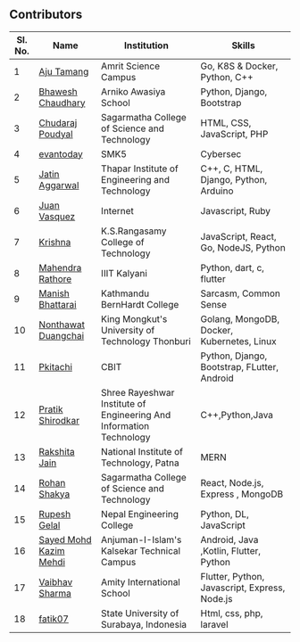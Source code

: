 ## Contributors

| Sl. No. | Name                                                       | Institution                                                         | Skills                                        |
| ------- | ---------------------------------------------------------- | ------------------------------------------------------------------- | --------------------------------------------- |
| 1       | [Aju Tamang](https://github.com/aju100)                    | Amrit Science Campus                                                | Go, K8S & Docker, Python, C++                 |
| 2       | [Bhawesh Chaudhary](https://github.com/callmebhawesh)      | Arniko Awasiya School                                               | Python, Django, Bootstrap                     |
| 3       | [Chudaraj Poudyal](https://github.com/crpoudyal)           | Sagarmatha College of Science and Technology                        | HTML, CSS, JavaScript, PHP                    |
| 4       | [evantoday](https://github.com/evantoday)                  | SMK5                                                                | Cybersec                                      |
| 5       | [Jatin Aggarwal](https://github.com/jatinagg1)             | Thapar Institute of Engineering and Technology                      | C++, C, HTML, Django, Python, Arduino         |
| 6       | [Juan Vasquez](https://github.com/JuanVqz)                 | Internet                                                            | Javascript, Ruby                              |
| 7       | [Krishna](https://github.com/M-krishna)                    | K.S.Rangasamy College of Technology                                 | JavaScript, React, Go, NodeJS, Python         |
| 8       | [Mahendra Rathore](https://github.com/Mahendra7985)        | IIIT Kalyani                                                        | Python, dart, c, flutter                      |
| 9       | [Manish Bhattarai](https://github.com/nepalikingpin)       | Kathmandu BernHardt College                                         | Sarcasm, Common Sense                         |
| 10      | [Nonthawat Duangchai](https://github.com/n0nz)             | King Mongkut's University of Technology Thonburi                    | Golang, MongoDB, Docker, Kubernetes, Linux    |
| 11      | [Pkitachi](https://github.com/pkitachi)                    | CBIT                                                                | Python, Django, Bootstrap, FLutter, Android   |
| 12      | [Pratik Shirodkar](https://github.com/Pratik-Shirodkar)    | Shree Rayeshwar Institute of Engineering And Information Technology | C++,Python,Java                               |
| 13      | [Rakshita Jain](https://github.com/raksh543)               | National Institute of Technology, Patna                             | MERN                                          | Android (Frontend) | C++ |
| 14      | [Rohan Shakya](https://github.com/Rohan-Shakya)            | Sagarmatha College of Science and Technology                        | React, Node.js, Express , MongoDB             |
| 15      | [Rupesh Gelal](https://github.com/rgrupesh)                | Nepal Engineering College                                           | Python, DL, JavaScript                        |
| 16      | [Sayed Mohd Kazim Mehdi](https://github.com/kazimsayed954) | Anjuman-I-Islam's Kalsekar Technical Campus                         | Android, Java ,Kotlin, Flutter, Python        |
| 17      | [Vaibhav Sharma](https://github.com/gigabite-pro)          | Amity International School                                          | Flutter, Python, Javascript, Express, Node.js |
| 18      | [fatik07](https://github.com/fatik07)                      | State University of Surabaya, Indonesia                             | Html, css, php, laravel                       |
